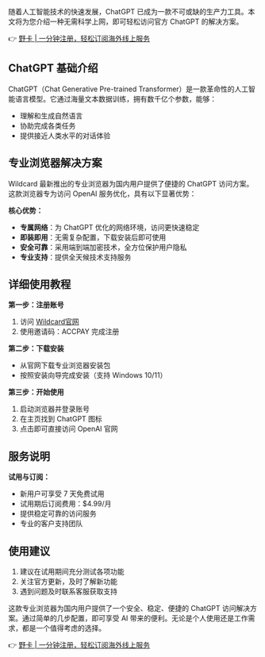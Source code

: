 随着人工智能技术的快速发展，ChatGPT 已成为一款不可或缺的生产力工具。本文将为您介绍一种无需科学上网，即可轻松访问官方 ChatGPT 的解决方案。

👉 [野卡 | 一分钟注册，轻松订阅海外线上服务](https://bit.ly/bewildcard)

## ChatGPT 基础介绍

ChatGPT（Chat Generative Pre-trained Transformer）是一款革命性的人工智能语言模型。它通过海量文本数据训练，拥有数千亿个参数，能够：
- 理解和生成自然语言
- 协助完成各类任务
- 提供接近人类水平的对话体验

## 专业浏览器解决方案

Wildcard 最新推出的专业浏览器为国内用户提供了便捷的 ChatGPT 访问方案。这款浏览器专为访问 OpenAI 服务优化，具有以下显著优势：

**核心优势：**
- **专属网络**：为 ChatGPT 优化的网络环境，访问更快速稳定
- **即装即用**：无需复杂配置，下载安装后即可使用
- **安全可靠**：采用端到端加密技术，全方位保护用户隐私
- **专业支持**：提供全天候技术支持服务

## 详细使用教程

**第一步：注册账号**
1. 访问 [Wildcard官网](https://bit.ly/bewildcard)
2. 使用邀请码：ACCPAY 完成注册

**第二步：下载安装**
- 从官网下载专业浏览器安装包
- 按照安装向导完成安装（支持 Windows 10/11）

**第三步：开始使用**
1. 启动浏览器并登录账号
2. 在主页找到 ChatGPT 图标
3. 点击即可直接访问 OpenAI 官网

## 服务说明

**试用与订阅：**
- 新用户可享受 7 天免费试用
- 试用期后订阅费用：$4.99/月
- 提供稳定可靠的访问服务
- 专业的客户支持团队

## 使用建议

1. 建议在试用期间充分测试各项功能
2. 关注官方更新，及时了解新功能
3. 遇到问题及时联系客服获取支持

这款专业浏览器为国内用户提供了一个安全、稳定、便捷的 ChatGPT 访问解决方案。通过简单的几步配置，即可享受 AI 带来的便利。无论是个人使用还是工作需求，都是一个值得考虑的选择。

👉 [野卡 | 一分钟注册，轻松订阅海外线上服务](https://bit.ly/bewildcard)